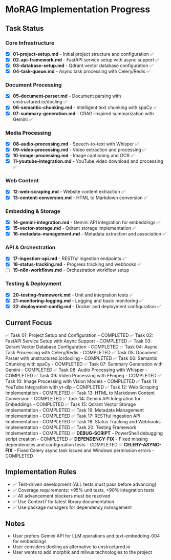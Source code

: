 # MoRAG Implementation Progress

## Task Status

### Core Infrastructure
- [x] **01-project-setup.md** - Initial project structure and configuration ✅
- [x] **02-api-framework.md** - FastAPI service setup with async support ✅
- [x] **03-database-setup.md** - Qdrant vector database configuration ✅
- [x] **04-task-queue.md** - Async task processing with Celery/Redis ✅

### Document Processing
- [x] **05-document-parser.md** - Document parsing with unstructured.io/docling ✅
- [x] **06-semantic-chunking.md** - Intelligent text chunking with spaCy ✅
- [x] **07-summary-generation.md** - CRAG-inspired summarization with Gemini ✅

### Media Processing
- [x] **08-audio-processing.md** - Speech-to-text with Whisper ✅
- [x] **09-video-processing.md** - Video extraction and processing ✅
- [x] **10-image-processing.md** - Image captioning and OCR ✅
- [x] **11-youtube-integration.md** - YouTube video download and processing ✅

### Web Content
- [x] **12-web-scraping.md** - Website content extraction ✅
- [x] **13-content-conversion.md** - HTML to Markdown conversion ✅

### Embedding & Storage
- [x] **14-gemini-integration.md** - Gemini API integration for embeddings ✅
- [x] **15-vector-storage.md** - Qdrant storage implementation ✅
- [x] **16-metadata-management.md** - Metadata extraction and association ✅

### API & Orchestration
- [x] **17-ingestion-api.md** - RESTful ingestion endpoints ✅
- [x] **18-status-tracking.md** - Progress tracking and webhooks ✅
- [ ] **19-n8n-workflows.md** - Orchestration workflow setup

### Testing & Deployment
- [x] **20-testing-framework.md** - Unit and integration tests ✅
- [x] **21-monitoring-logging.md** - Logging and basic monitoring ✅
- [x] **22-deployment-config.md** - Docker and deployment configuration ✅

## Current Focus
✅ Task 01: Project Setup and Configuration - COMPLETED
✅ Task 02: FastAPI Service Setup with Async Support - COMPLETED
✅ Task 03: Qdrant Vector Database Configuration - COMPLETED
✅ Task 04: Async Task Processing with Celery/Redis - COMPLETED
✅ Task 05: Document Parser with unstructured.io/docling - COMPLETED
✅ Task 06: Semantic Chunking with spaCy - COMPLETED
✅ Task 07: Summary Generation with Gemini - COMPLETED
✅ Task 08: Audio Processing with Whisper - COMPLETED
✅ Task 09: Video Processing with FFmpeg - COMPLETED
✅ Task 10: Image Processing with Vision Models - COMPLETED
✅ Task 11: YouTube Integration with yt-dlp - COMPLETED
✅ Task 12: Web Scraping Implementation - COMPLETED
✅ Task 13: HTML to Markdown Content Conversion - COMPLETED
✅ Task 14: Gemini API Integration for Embeddings - COMPLETED
✅ Task 15: Qdrant Vector Storage Implementation - COMPLETED
✅ Task 16: Metadata Management Implementation - COMPLETED
✅ Task 17: RESTful Ingestion API Implementation - COMPLETED
✅ Task 18: Status Tracking and Webhooks Implementation - COMPLETED
✅ Task 20: Testing Framework Implementation - COMPLETED
✅ **DEBUG-SCRIPT** - PowerShell debugging script creation - COMPLETED
✅ **DEPENDENCY-FIX** - Fixed missing dependencies and configuration tests - COMPLETED
✅ **CELERY-ASYNC-FIX** - Fixed Celery async task issues and Windows permission errors - COMPLETED

## Implementation Rules
- ✅ Test-driven development (ALL tests must pass before advancing)
- ✅ Coverage requirements: >95% unit tests, >90% integration tests
- ✅ All advancement blockers must be resolved
- ✅ Use Context7 for latest library documentation
- ✅ Use package managers for dependency management

## Notes
- User prefers Gemini API for LLM operations and text-embedding-004 for embeddings
- User considers docling as alternative to unstructured.io
- User wants to add morphik and milvus technologies to the project
